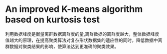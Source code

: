 # An improved K-means algorithm based on kurtosis test
  利用数据峰度是衡量离群数据离群度的量,离群数据的离群度越大，整体数据峰度值越大的原理，在提高聚类算法对复杂形状数据集的适应性的同时，降低数据中离群数据对聚类结果的影响，使算法达到更准确的聚类效果。
